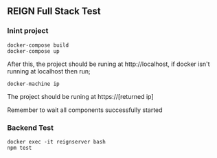 ## REIGN Full Stack Test

### Inint project
  
  ```
  docker-compose build
  docker-compose up
  ```
  
  After this, the project should be runing at http://localhost, if docker isn't running at localhost then run;
  
  ```
  docker-machine ip
  ```
  The project should be runing at https://[returned ip]
  
  Remember to wait all components successfully started
  
### Backend Test
  
  ```
  docker exec -it reignserver bash
  npm test
  ```
